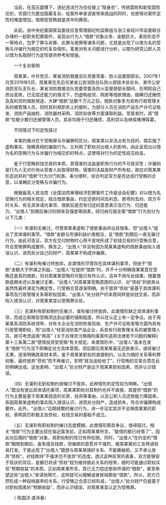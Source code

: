 　　当前，在高压震慑下，违纪违法行为往往披上“隐身衣”，传统腐败和新型腐败交织，贪腐行为更加隐蔽复杂，给案件审查调查带来挑战的同时，也使得对案件定性的难度增加，借用型受贿就是其中的典型。

　　此前，由中央纪委国家监委驻应急管理部纪检监察组与浙江省绍兴市监委联合办理的一起职务犯罪案件，呈现出行为人“借款”对象众多、金额巨大，表现形态不一等特点，包罗了罪与非罪、此罪与彼罪等诸多问题，尤其是出现了以借为名的受贿与诈骗行为相交织的复杂情形。笔者对有关问题进行分析，以期为研究公职人员以借为名取财行为定性提供参考和借鉴。

　　一个复杂案例

　　周某某，中共党员，某省消防救援总队党委常委、防火监督部部长。2007年1月至2019年5月，周某某在先后任某省公安消防总队防火部技术处处长、某市公安消防支队支队长、某省消防救援总队党委常委及防火监督部部长期间，在明知自己债台高筑，已无偿还能力的情况下，仍虚构投资、购房等借款理由，隐瞒归还赌债及高利贷的借款用途，大肆“借款”达数千万元之巨。借款对象多为具有行政管理关系的被管理人员，同时其利用职务上的便利，为部分人员在消防产品生产许可证核发、消防产品抽检、消防器材采购、消防验收等方面谋取利益。至案发时，其“借款”仅极少数归还被管理人员，其余均用于归还赌债、高利贷以及继续赌博挥霍。

　　不同情况下的定性探讨

　　本案的难点在于受贿罪与诈骗罪的区分。周某某以非法占有为目的，既实施了虚构事实、隐瞒真相的骗取行为，又利用了职权对出借人的影响，由此呈现出以借为名的受贿行为与诈骗行为相交织的特点，这使得对行为的定性歧见纷呈。

　　鉴于行受贿权钱交易的本质，其侵害的法益是职务行为的不可收买性；诈骗则是行为人无对价地从受害人处取得财物，侵害的法益是财产所有权。故应对周某某形态迥异的“借款”行为分门别类、条分缕析，综合判定双方是否达成行受贿的合意，以准确区分受贿与诈骗行为。

　　根据最高人民法院《全国法院审理经济犯罪案件工作座谈会纪要》对以借为名受贿行为的相关规定，结合借款事由、约定还款时间及利息、款项的去向、双方平时关系、有无具体请托事项、借款后是否有归还的意思表示及行为、归还能力、“出借人”到期后催讨的频率及强度等因素，经归纳可就全案“借款”行为划分为以下几类：

　　（一）有谋利无催讨。尽管周某某虚构了借款事由并出具借条，但“出借人”提出了具体谋利事项，“借款”金额与所谋利益价值相当，且“借款”到期后一直无催讨行为，由此可佐证，双方在交付财物时心照不宣地形成了权钱交易的行受贿合意，符合受贿罪构成要件。换言之，“出借人”并没有因为周某某虚构的借款事由陷入错误认识，进而处分自己的财产，周某某不构成诈骗罪。

　　（二）有谋利有催讨终放弃。此类情形尽管存在具体谋利事项，但由于“借款”金额大于所谋之利益，“出借人”在提供“借款”时，并不十分明确周某某意在受贿还是真的借款，但对周某某受贿的可能已有所认识，且并不排斥此结果。随着借款逾期未还以及催讨无果，“出借人”对周某某受贿意图的认识、对“债权”的放弃从盖然性最终演变为确定性，行受贿合意逐渐明确。由于放弃“债权”是基于具体谋利事项及行政管理关系等职权因素，“出借人”处分财产的本质同样是权钱交易，而非陷入错误认识，对周某某宜以受贿罪论处。

　　（三）无谋利有职权制约无催讨，或有催讨终放弃。此类情形缺乏具体谋利事项，而成立索贿型受贿须达到必要的强制程度，所以在认定上有一定争议。由于周某某系消防系统领导，对有关企业在消防检查验收、生产许可证核发等方面均具有行政管理职权，而“出借人”经营消防类产品企业，系具有行政管理关系的被管理人员，故可考虑适用“两高”《关于办理贪污贿赂刑事案件适用法律若干问题的解释》第十三条第二款“感情投资型受贿”有关规定。本类情形中，“出借人”虽未在发生“借款”行为当下即确定对方具体意图，但后期见周某某毫无还款表示，或经催讨无果，逐渐明确其索财本质。鉴于周某某职权的直接制约，以及为搞好关系等利弊权衡，最终放弃“债权”而不再催讨，言明“就当送给他了”，行受贿的交易合意在此刻明确达成。这也表明，“出借人”处分财产是出于周某某职权因素，而非认识错误。

　　（四）无谋利无职权制约频催讨不放弃。此种情形的定性较为明晰。“出借人”既没有提出具体请托事项，周某某职权对其制约也并不直接，其提供“借款”的行为主要是基于周某某捏造的买房、投资等事由，以及公职人员还款能力等因素，系因周某某虚构的事实陷入错误认识，进而处分财产，造成损失，符合诈骗罪构成要件。此外，“出借人”后期频繁的催讨行为，进一步证实其并不忌惮周某某的职权，表明其仍积极主张债权，权钱交易的基础不成立。

　　（五）无谋利有职权制约催讨态度模糊。此类情形颇具争议，值得探讨。相关“借款”行为主要出现在临近案发前，正如周某某所言，“能借的都已经借了”，因此对后期的“借款”对象，其职权制约性已有所松弛。同时，“出借人”在约定的“借款”期限到期后，虽有提及钱款，但催款的意愿并不强烈，被周某某的三言两语轻易打发。于是出现了“出借人”既想与周某某搞好关系、不能撕破脸，又不承认放弃“债权”，对钱款持“不强求也不放弃”的态度。透过这种反常的表象，双方能够安于现状的背后，是都已将该“债权”视为维持彼此关系的纽带，随时可能通过职权实现“预期收益”的本质。正如周某某所言，其已无力偿还那些所谓的“借款”，甚至希望这些“出借人”来请他帮忙，这样就可以缓解或者抵销那些“借款”。所以，双方已然形成一种投桃报李的关系，行受贿之合意已经形成，“出借人”处分财产仍是基于对职权因素的“预期收益”，而非认识错误，对周某某宜认定为受贿罪。

　　（ 陈国浒 虞泽春）
